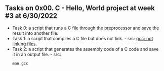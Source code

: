 ## Tasks on 0x00. C - Hello, World project at week #3 at 6/30/2022 
 - Task 0: a script that runs a C file through the preprocessor and save the result into another file.
 - Task 1: a script that compiles a C file but does not link. - src: [gcc: not linking files](https://stackoverflow.com/questions/11993318/gcc-not-linking-files).
 - Task 2: a script that generates the assembly code of a C code and save it in an output file. - src: <pre><code>man gcc</code></pre>
